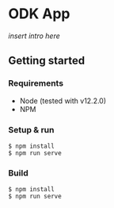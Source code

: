 # ODK App

_insert intro here_

## Getting started

### Requirements

- Node (tested with v12.2.0)
- NPM

### Setup & run

```
$ npm install
$ npm run serve
``` 

### Build
```
$ npm install
$ npm run serve
``` 
